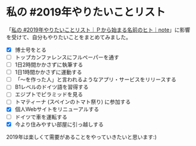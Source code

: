 # 私の #2019年やりたいことリスト

「[私の #2019年やりたいことリスト｜Ｐから始まる名前のヒト｜note](https://note.mu/yumiyon/n/ne3762111e367)」に影響を受けて、自分もやりたいことをまとめてみました。

* [x] 博士号をとる
* [ ] トップカンファレンスにフルペーパーを通す
* [ ] 1日2時間かかさずに執筆する
* [ ] 1日1時間かかさずに運動する
* [ ] 「〜を作った人」と言われるようなアプリ・サービスをリリースする
* [ ] B1レベルのドイツ語を習得する
* [ ] エジプトでピラミッドを見る
* [ ] トマティーナ (スペインのトマト祭り) に参加する
* [x] 個人Webサイトをリニューアルする
* [ ] ドイツで車を運転する
* [x] 今より住みやすい部屋に引っ越しする

2019年は楽しくて需要があることをやっていきたいと思います:)
